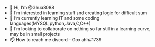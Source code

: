 - 👋 Hi, I’m @Ghua8088
- 👀 I’m interested in learning stuff and creating logic for difficult sum
- 🌱 I’m currently learning IT and some coding languages(MYSQL,python,Java,C,C++)
- 💞️ I’m looking to collaborate on nothing so far still in a learning curve, may be in small projects
- 📫 How to reach me discord - Goo ahh#1739

<!---
Ghua8088/Ghua8088 is a ✨ special ✨ repository because its `README.md` (this file) appears on your GitHub profile.
You can click the Preview link to take a look at your changes.
--->
